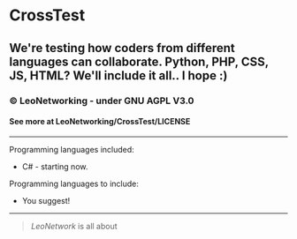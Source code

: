 # CrossTest
We're testing how coders from different languages can collaborate. Python, PHP, CSS, JS, HTML? We'll include it all.. I hope :)
--------
### © LeoNetworking - under GNU AGPL V3.0
#### See more at LeoNetworking/CrossTest/LICENSE
--------
Programming languages included:
- C# - starting now.

Programming languages to include:
- You suggest!
--------
> *LeoNetwork* is all about 
